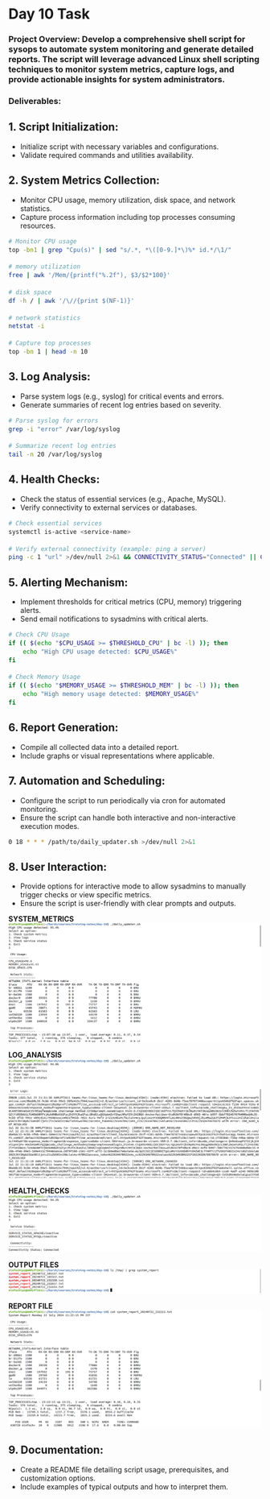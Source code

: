 # Day 10 Task

### Project Overview: Develop a comprehensive shell script for sysops to automate system monitoring and generate detailed reports. The script will leverage advanced Linux shell scripting techniques to monitor system metrics, capture logs, and provide actionable insights for system administrators.

### Deliverables:
## 1. Script Initialization:
 - Initialize script with necessary variables and configurations.
 - Validate required commands and utilities availability.

## 2. System Metrics Collection:
 - Monitor CPU usage, memory utilization, disk space, and network statistics.
 - Capture process information including top processes consuming resources.

```bash
# Monitor CPU usage
top -bn1 | grep "Cpu(s)" | sed "s/.*, *\([0-9.]*\)%* id.*/\1/"

# memory utilization
free | awk '/Mem/{printf("%.2f"), $3/$2*100}'

# disk space
df -h / | awk '/\//{print $(NF-1)}'

# network statistics
netstat -i

# Capture top processes
top -bn 1 | head -n 10
```

## 3. Log Analysis:
 - Parse system logs (e.g., syslog) for critical events and errors.
 - Generate summaries of recent log entries based on severity.

```bash
# Parse syslog for errors
grep -i "error" /var/log/syslog

# Summarize recent log entries
tail -n 20 /var/log/syslog
```

## 4. Health Checks:
 - Check the status of essential services (e.g., Apache, MySQL).
 - Verify connectivity to external services or databases.

```bash
# Check essential services
systemctl is-active <service-name>

# Verify external connectivity (example: ping a server)
ping -c 1 "url" >/dev/null 2>&1 && CONNECTIVITY_STATUS="Connected" || CONNECTIVITY_STATUS="Disconnected"
```

## 5. Alerting Mechanism:
 - Implement thresholds for critical metrics (CPU, memory) triggering alerts.
 - Send email notifications to sysadmins with critical alerts.

```bash
# Check CPU Usage
if (( $(echo "$CPU_USAGE >= $THRESHOLD_CPU" | bc -l) )); then
    echo "High CPU usage detected: $CPU_USAGE%"
fi

# Check Memory Usage
if (( $(echo "$MEMORY_USAGE >= $THRESHOLD_MEM" | bc -l) )); then
    echo "High memory usage detected: $MEMORY_USAGE%" 
fi
```

## 6. Report Generation:
 - Compile all collected data into a detailed report.
 - Include graphs or visual representations where applicable.

## 7. Automation and Scheduling:
 - Configure the script to run periodically via cron for automated monitoring.
 - Ensure the script can handle both interactive and non-interactive execution modes.

```bash
0 18 * * * /path/to/daily_updater.sh >/dev/null 2>&1
```

## 8. User Interaction:
 - Provide options for interactive mode to allow sysadmins to manually trigger checks or view specific metrics.
 - Ensure the script is user-friendly with clear prompts and outputs.

**SYSTEM_METRICS**
![alt text](<img/Screenshot from 2024-07-22 23-22-42.png>)

**LOG_ANALYSIS**
![alt text](<img/Screenshot from 2024-07-22 23-23-10.png>)

**HEALTH_CHECKS**
![alt text](<img/Screenshot from 2024-07-22 23-23-29.png>)

**OUTPUT FILES**
![alt text](<img/Screenshot from 2024-07-22 23-27-36.png>)

**REPORT FILE**
![alt text](<img/Screenshot from 2024-07-22 23-24-56.png>)

## 9. Documentation:
 - Create a README file detailing script usage, prerequisites, and customization options.
 - Include examples of typical outputs and how to interpret them.

